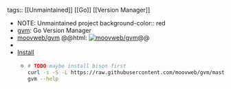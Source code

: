 tags:: [[Unmaintained]] [[Go]] [[Version Manager]]

- NOTE: Unmaintained project
  background-color:: red
- [gvm](https://github.com/moovweb/gvm): Go Version Manager
- [moovweb/gvm](https://github.com/moovweb/gvm)
  @@html: <a href="https://github.com/moovweb/gvm/"><img src="https://github-readme-stats-astronomer.vercel.app/api/pin/?username=moovweb&repo=gvm&theme=tokyonight" alt="moovweb/gvm"/></a>@@
-
- [Install](https://github.com/moovweb/gvm#installing)
	- ```bash
	  # TODO maybe install bison first
	  curl -s -S -L https://raw.githubusercontent.com/moovweb/gvm/master/binscripts/gvm-installer | $SHELL
	  gvm --help
	  ```